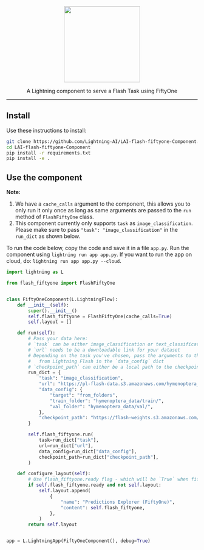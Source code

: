 <div align="center">
<img src="https://pl-bolts-doc-images.s3.us-east-2.amazonaws.com/lai.png" width="200px">

A Lightning component to serve a Flash Task using FiftyOne

______________________________________________________________________

</div>

## Install

Use these instructions to install:

```bash
git clone https://github.com/Lightning-AI/LAI-flash-fiftyone-Component.git
cd LAI-flash-fiftyone-Component
pip install -r requirements.txt
pip install -e .
```

## Use the component

**Note:**

1. We have a `cache_calls` argument to the component, this allows you to only run it only once as long as same arguments are passed to the `run` method of `FlashFiftyOne` class.
1. This component currently only supports `task` as `image_classification`. Please make sure to pass `"task": "image_classification"` in the `run_dict` as shown below.

To run the code below, copy the code and save it in a file `app.py`. Run the component using `lightning run app app.py`. If you want to run the app on cloud, do: `lightning run app app.py --cloud`.

```python
import lightning as L

from flash_fiftyone import FlashFiftyOne


class FiftyOneComponent(L.LightningFlow):
    def __init__(self):
        super().__init__()
        self.flash_fiftyone = FlashFiftyOne(cache_calls=True)
        self.layout = []

    def run(self):
        # Pass your data here:
        # `task` can be either image_classification or text_classification
        # `url` needs to be a downloadable link for your dataset
        # Depending on the task you've chosen, pass the arguments to the task class
        #   from Lightning Flash in the `data_config` dict
        # `checkpoint_path` can either be a local path to the checkpoint or any hosted link
        run_dict = {
            "task": "image_classification",
            "url": "https://pl-flash-data.s3.amazonaws.com/hymenoptera_data.zip",
            "data_config": {
                "target": "from_folders",
                "train_folder": "hymenoptera_data/train/",
                "val_folder": "hymenoptera_data/val/",
            },
            "checkpoint_path": "https://flash-weights.s3.amazonaws.com/0.7.0/image_classification_model.pt",
        }

        self.flash_fiftyone.run(
            task=run_dict["task"],
            url=run_dict["url"],
            data_config=run_dict["data_config"],
            checkpoint_path=run_dict["checkpoint_path"],
        )

    def configure_layout(self):
        # Use flash_fiftyone.ready flag - which will be `True` when fiftyone server is ready and the task is served!
        if self.flash_fiftyone.ready and not self.layout:
            self.layout.append(
                {
                    "name": "Predictions Explorer (FiftyOne)",
                    "content": self.flash_fiftyone,
                },
            )
        return self.layout


app = L.LightningApp(FiftyOneComponent(), debug=True)
```
